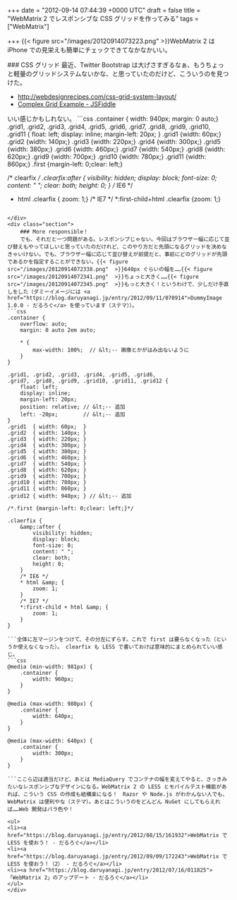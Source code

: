 
+++
date = "2012-09-14 07:44:39 +0000 UTC"
draft = false
title = "WebMatrix 2 でレスポンシブな CSS グリッドを作ってみる"
tags = ["WebMatrix"]

+++
{{< figure src="/images/20120914073223.png"  >}}WebMatrix 2 は iPhone での見栄えも簡単にチェックできてなかなかいい。

<div class="section">
    ### CSS グリッド
    最近、Twitter Bootstrap は大げさすぎるなぁ、もうちょっと軽量のグリッドシステムないかな、と思っていたのだけど、こういうのを見つけた。

<ul>
<li><a href="http://webdesignrecipes.com/css-grid-system-layout/">http://webdesignrecipes.com/css-grid-system-layout/</a> </li>
<li><a href="http://jsfiddle.net/ernestohs/nQpSj/">Complex Grid Example - JSFiddle</a></li>
</ul>いい感じかもしれない。
```css
.container { width: 940px; margin: 0 auto;}
.grid1, .grid2, .grid3, .grid4, .grid5, .grid6, .grid7, .grid8, .grid9, .grid10, .grid11 {
  float: left;
  display: inline;
  margin-left: 20px;
}
.grid1 {width: 60px;}
.grid2 {width: 140px;}
.grid3 {width: 220px;}
.grid4 {width: 300px;}
.grid5 {width: 380px;}
.grid6 {width: 460px;}
.grid7 {width: 540px;}
.grid8 {width: 620px;}
.grid9 {width: 700px;}
.grid10 {width: 780px;}
.grid11 {width: 860px;}
.first {margin-left: 0;clear: left;}

/* clearfix */
.clearfix:after {
  visibility: hidden;
  display: block;
  font-size: 0;
  content: " ";
  clear: both;
  height: 0;
}
 /* IE6 */
* html .clearfix { zoom: 1;}
 /* IE7 */
*:first-child+html .clearfix {zoom: 1;}

```で、grid* で幅を指定して、先頭になるグリッドに .first をつければいいみたい。ネストもできるよ。あったまいい！

</div>
<div class="section">
    ### More responsible！
    でも、それだと一つ問題がある。レスポンシブじゃない。今回はブラウザー幅に応じて並び替えもやってほしいと思っていたのだけれど、このやり方だと先頭になるグリッドを決めなきゃいけない。でも、ブラウザー幅に応じて並び替えが前提だと、事前にどのグリッドが先頭であるかを指定することができない。{{< figure src="/images/20120914072338.png"  >}}640px ぐらいの幅を……{{< figure src="/images/20120914072341.png"  >}}ちょっと大きく……{{< figure src="/images/20120914072345.png"  >}}もっと大きく！というわけで、少しだけ手直しをした（ダミーイメージには <a href="https://blog.daruyanagi.jp/entry/2012/09/11/070914">DummyImage 1.0.0 - だるろぐ</a> を使っています（ステマ））。
```css
.container {
    overflow: auto;
    margin: 0 auto 2em auto;
    
    * {
        max-width: 100%;  // &lt;-- 画像とかがはみ出ないように
    }
}

.grid1, .grid2, .grid3, .grid4, .grid5, .grid6,
.grid7, .grid8, .grid9, .grid10, .grid11, .grid12 {
    float: left;
    display: inline;
    margin-left: 20px;
    position: relative; // &lt;-- 追加
    left: -20px;        // &lt;-- 追加
}
.grid1  { width: 60px;  }
.grid2  { width: 140px; }
.grid3  { width: 220px; }
.grid4  { width: 300px; }
.grid5  { width: 380px; }
.grid6  { width: 460px; }
.grid7  { width: 540px; }
.grid8  { width: 620px; }
.grid9  { width: 700px; }
.grid10 { width: 780px; }
.grid11 { width: 860px; }
.grid12 { width: 940px; } // &lt;-- 追加

/*.first {margin-left: 0;clear: left;}*/

.claerfix {
    &amp;:after {
        visibility: hidden;
        display: block;
        font-size: 0;
        content: " ";
        clear: both;
        height: 0;
    }
    /* IE6 */
    * html &amp; {
        zoom: 1;
    }
    /* IE7 */
    *:first-child + html &amp; {
        zoom: 1;
    }
}

```全体に左マージンをつけて、その分左にずらす。これで first は要らなくなった（というか使えなくなった）。 clearfix も LESS で書いておけば意味的にまとめられていい感じ。
```css
@media (min-width: 981px) {
    .container {
        width: 960px;
    }
}

@media (max-width: 980px) {
    .container {
        width: 640px;
    }
}

@media (max-width: 640px) {
    .container {
        width: 300px;
    }
}

```ここら辺は適当だけど、あとは MediaQuery でコンテナの幅を変えてやると、さっきみたいなレスポンシブなデザインになる。WebMatrix 2 の LESS とモバイルテスト機能があれば、こういう CSS の作成も結構楽になる！　Razor や Node.js がわかんない人でも、WebMatrix は便利やな（ステマ）。あとはこういうのをどんどん NuGet にしてもらえれば……Web 開発はバラ色や！

<ul>
<li><a href="https://blog.daruyanagi.jp/entry/2012/08/15/161932">WebMatrix で LESS を使おう！ - だるろぐ</a></li>
<li><a href="https://blog.daruyanagi.jp/entry/2012/09/09/172243">WebMatrix で LESS を使おう！（2） - だるろぐ</a></li>
<li><a href="https://blog.daruyanagi.jp/entry/2012/07/16/011825">「WebMatrix 2」のアップデート - だるろぐ</a></li>
</ul>
</div>

